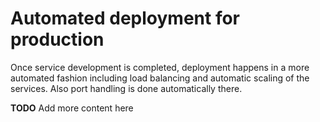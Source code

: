# Automated deployment for production
Once service development is completed, deployment happens in a more
automated fashion including load balancing and automatic scaling of the
services. Also port handling is done automatically there.

**TODO** Add more content here